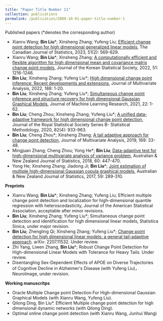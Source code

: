 ```yaml
---
title: "Paper Title Number 11"
collection: publications
permalink: /publication/2009-10-01-paper-title-number-1
---
```


Published papers (*denotes the corresponding author)
* Xianru Wang; **Bin Liu***; Xinsheng Zhang; Yufeng Liu; [Efficient change point detection for high dimensional generalized linear models](https://doi.org/10.1002/cjs.11721), The Canadian Journal of Statistics, 2023, 51(2): 569-629.  
*  Xianru Wang; **Bin Liu***; Xinsheng Zhang; [A computationally efficient and flexible algorithm for high dimensional mean and covariance matrix change point models](https://link.springer.com/article/10.1007/s42952-022-00183-3), Journal of the Korean Statistical Society, 2022, 51: 1216-1246.   
* **Bin Liu**; Xinsheng Zhang; Yufeng Liu*; [High dimensional change point inference: Recent developments and extensions](https://www.sciencedirect.com/science/article/abs/pii/S0047259X21001111), Journal of Multivariate Analysis, 2022, 188: 1-20.
* **Bin Liu**; Xinsheng Zhang; Yufeng Liu*; [Simultaneous change point inference and structure recovery for high dimensional Gaussian Graphical Models](https://www.jmlr.org/papers/volume22/20-327/20-327.pdf), Journal of Machine Learning Research, 2021, 22: 1-62.
* **Bin Liu**; Cheng Zhou; Xinsheng Zhang; Yufeng Liu*; [A unified data-adaptive framework for high dimensional change point detection](https://doi.org/10.1111/rssb.12375), Journal of the Royal Statistical Society Series B- Statistical Methodology, 2020, 82(4): 933-963. 
* **Bin Liu**; Cheng Zhou*; Xinsheng Zhang; [A tail adaptive approach for change point detection](https://www.sciencedirect.com/science/article/pii/S0047259X18302100), Journal of Multivariate Analysis, 2019, 169: 33-48.
* Mingjuan Zhang; Cheng Zhou; Yong He*; **Bin Liu**; [Data-adaptive test for high-dimensional multivariate analysis of variance problem](https://doi.org/10.1111/anzs.12246), Australian & New Zealand Journal of Statistics, 2018, 60: 447-470.
* Yong He; Xinsheng Zhang; Jiadong Ji; **Bin Liu***; [Joint estimation of multiple high-dimensional Gaussian copula graphical models](https://doi.org/10.1111/anzs.12198), Australian & New Zealand Journal of Statistics, 2017, 59: 289-310.
  
**Preprints**
* Xianru Wang; **Bin Liu***; Xinsheng Zhang; Yufeng Liu; Efficient multiple change point detection and localization for high-dimensional quantile regression with heteroscedasticity, Journal of the American Statistical Association, acceptable after minor revisions. 
* **Bin Liu**; Xinsheng Zhang; Yufeng Liu*; Simultaneous change point detection and identification for high dimensional linear models, Statistica Sinica, under major revision.
* **Bin Liu**; Zhengling Qi; Xinsheng Zhang; Yufeng Liu*; [Change point detection for high
dimensional linear models: a general tail-adaptive approach](https://arxiv.org/abs/2207.11532). arXiv: 2207.11532. Under review.
* Zhi Yang, Liwen Zhang, **Bin Liu***; Robust Change Point Detection for High-dimensional Linear Models with Tolerance for Heavy Tails. Under review.
* Disentangling Sex-Dependent Effects of APOE on Diverse Trajectories of Cognitive Decline in Alzheimer's Disease (with Yufeng Liu)，NeuroImage, under revision.
  
**Working manuscritps**
* Oracle Multiple Change point Detection For High-dimensional Gaussian Graphical Models (with Xianru Wang, Yufeng Liu). 
* Qilong Ding, Bin Liu*. Efficient Multiple change point detection for high dimensional dynamic networks (with Qilong Ding).
* Optimal online change point detection (with Xianru Wang, Junhui Wang)

